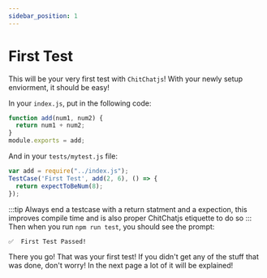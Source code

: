 ```yaml
---
sidebar_position: 1
---
```


# First Test 

This will be your very first test with `ChitChatjs`! With your newly setup enviorment, it should be easy! 

In your `index.js`, put in the following code:

``` javascript
function add(num1, num2) {
  return num1 + num2;
}
module.exports = add;
```

And in your `tests/mytest.js` file:

``` javascript
var add = require("../index.js");
TestCase('First Test', add(2, 6), () => {
  return expectToBeNum(8);
});
```
:::tip
Always end a testcase with a return statment and a expection, this improves compile time and is also proper ChitChatjs etiquette to do so
:::
Then when you run `npm run test`, you should see the prompt:
```
✅  First Test Passed!
```
There you go! That was your first test! If you didn't get any of the stuff that was done, don't worry! In the next page a lot of it will be explained!
